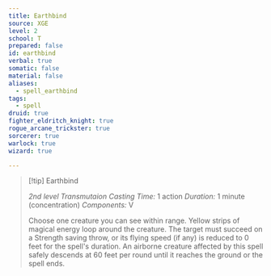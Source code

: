 ```yaml
---
title: Earthbind
source: XGE
level: 2
school: T
prepared: false
id: earthbind
verbal: true
somatic: false
material: false
aliases:
  - spell_earthbind
tags:
  - spell
druid: true
fighter_eldritch_knight: true
rogue_arcane_trickster: true
sorcerer: true
warlock: true
wizard: true

---
```

>[!tip] Earthbind
>
> *2nd level Transmutaion*
> *Casting Time:* 1 action
> *Duration:* 1 minute (concentration)
> *Components:* V
>
>Choose one creature you can see within range. Yellow strips of magical energy loop around the creature. The target must succeed on a Strength saving throw, or its flying speed (if any) is reduced to 0 feet for the spell's duration. An airborne creature affected by this spell safely descends at 60 feet per round until it reaches the ground or the spell ends.
>


